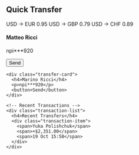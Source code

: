 <div class="dashboard-section transfer">
  <h2>Quick Transfer</h2>
  
  <!-- Currency Exchange Rates -->
  <div class="currency-bar">
    <span>USD → EUR 0.95</span>
    <span>USD → GBP 0.79</span>
    <span>USD → CHF 0.89</span>
  </div>

  <!-- Transfer Cards -->
  <div class="transfer-grid">
    <div class="transfer-card">
      <h4>Matteo Ricci</h4>
      <p>npi***920</p>
      <button>Send</button>
    </div>
    
    <div class="transfer-card">
      <h4>Marino Ricci</h4>
      <p>npi***920</p>
      <button>Send</button>
    </div>

    <!-- Recent Transactions -->
    <div class="transaction-list">
      <h4>Recent Transfers</h4>
      <div class="transaction-item">
        <span>Yuka Polishchuk</span>
        <span>+$2,351.00</span>
        <span>19 Oct 15:58</span>
      </div>
    </div>
  </div>
</div>
